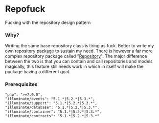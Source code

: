 # Repofuck

Fucking with the repository design pattern

### Why?

Writing the same base repository class is tiring as fuck. Better to write my own repository package to sustain my need. There is however a far more complex repository package called "[Repository](https://github.com/rinvex/repository)". The major difference between the two is that you can contain and call repositories and models magically, this feature still needs work in which in itself will make the package having a different goal.

### Prerequisites
```
"php": ">=7.0.0",
"illuminate/events": "5.1.*|5.2.*|5.3.*",
"illuminate/support": "5.1.*|5.2.*|5.3.*",
"illuminate/database": "5.1.*|5.2.*|5.3.*",
"illuminate/container": "5.1.*|5.2.*|5.3.*",
"illuminate/contracts": "5.1.*|5.2.*|5.3.*"
```

